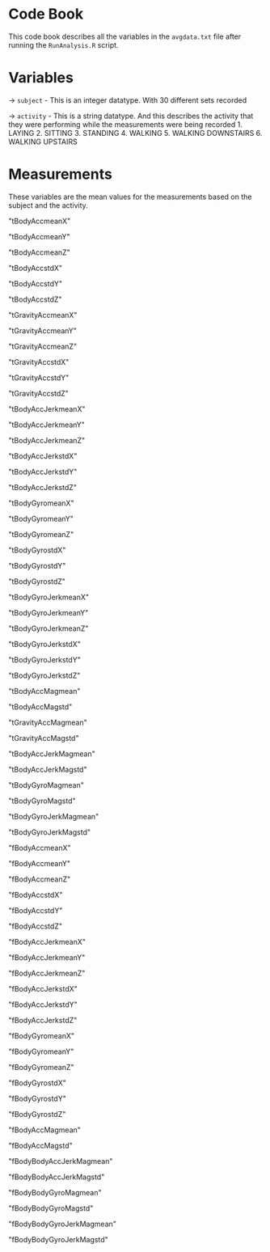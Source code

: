 # Code Book
This code book describes all the variables in the `avgdata.txt` file after running the `RunAnalysis.R` script.

# Variables 
->  `subject`  - This is an integer datatype. With 30 different sets recorded

->  `activity` - This is a string datatype. And this describes the activity that they were performing while the measurements were being                    recorded
               1. LAYING
               2. SITTING
               3. STANDING
               4. WALKING
               5. WALKING DOWNSTAIRS
               6. WALKING UPSTAIRS
               
               


# Measurements
These variables are the mean values for the measurements based on the subject and the activity.

"tBodyAccmeanX" 

"tBodyAccmeanY"

"tBodyAccmeanZ"

"tBodyAccstdX" 

"tBodyAccstdY"

"tBodyAccstdZ"

"tGravityAccmeanX"

"tGravityAccmeanY" 

"tGravityAccmeanZ"

"tGravityAccstdX" 

"tGravityAccstdY"

"tGravityAccstdZ"

"tBodyAccJerkmeanX"

"tBodyAccJerkmeanY" 

"tBodyAccJerkmeanZ"

"tBodyAccJerkstdX"

"tBodyAccJerkstdY"

"tBodyAccJerkstdZ"

"tBodyGyromeanX"

"tBodyGyromeanY"

"tBodyGyromeanZ"

"tBodyGyrostdX"

"tBodyGyrostdY"

"tBodyGyrostdZ"

"tBodyGyroJerkmeanX" 

"tBodyGyroJerkmeanY" 

"tBodyGyroJerkmeanZ"

"tBodyGyroJerkstdX"

"tBodyGyroJerkstdY"

"tBodyGyroJerkstdZ"

"tBodyAccMagmean"

"tBodyAccMagstd"

"tGravityAccMagmean"

"tGravityAccMagstd" 

"tBodyAccJerkMagmean"

"tBodyAccJerkMagstd" 

"tBodyGyroMagmean"

"tBodyGyroMagstd"

"tBodyGyroJerkMagmean"

"tBodyGyroJerkMagstd"

"fBodyAccmeanX"

"fBodyAccmeanY" 

"fBodyAccmeanZ" 

"fBodyAccstdX"

"fBodyAccstdY"

"fBodyAccstdZ"

"fBodyAccJerkmeanX"

"fBodyAccJerkmeanY" 

"fBodyAccJerkmeanZ"

"fBodyAccJerkstdX"

"fBodyAccJerkstdY"

"fBodyAccJerkstdZ"

"fBodyGyromeanX" 

"fBodyGyromeanY"

"fBodyGyromeanZ" 

"fBodyGyrostdX"

"fBodyGyrostdY"

"fBodyGyrostdZ"

"fBodyAccMagmean"

"fBodyAccMagstd"

"fBodyBodyAccJerkMagmean"

"fBodyBodyAccJerkMagstd"

"fBodyBodyGyroMagmean" 

"fBodyBodyGyroMagstd"

"fBodyBodyGyroJerkMagmean"

"fBodyBodyGyroJerkMagstd"
               
              
